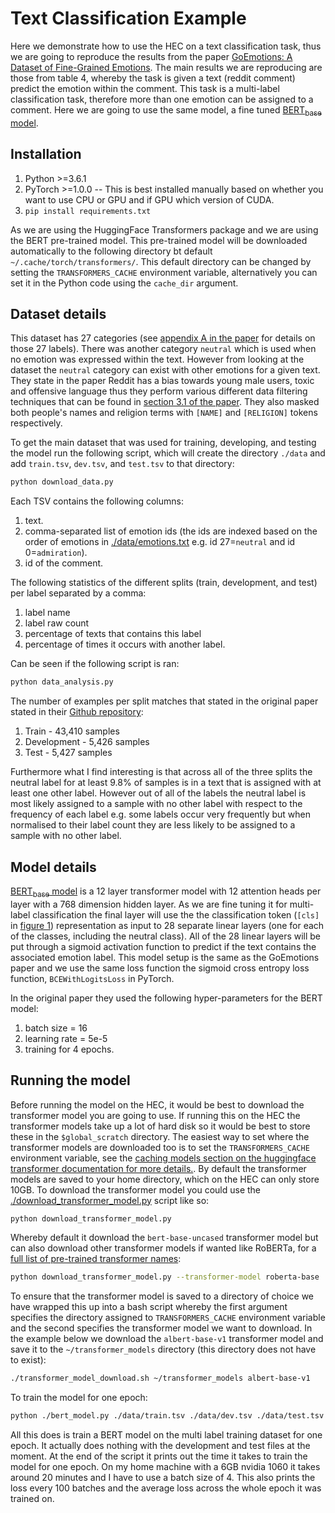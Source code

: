 # Text Classification Example

Here we demonstrate how to use the HEC on a text classification task, thus we are going to reproduce the results from the paper [GoEmotions: A Dataset of Fine-Grained Emotions](https://www.aclweb.org/anthology/2020.acl-main.372.pdf). The main results we are reproducing are those from table 4, whereby the task is given a text (reddit comment) predict the emotion within the comment. This task is a multi-label classification task, therefore more than one emotion can be assigned to a comment. Here we are going to use the same model, a fine tuned [BERT<sub>base</sub> model](https://www.aclweb.org/anthology/N19-1423.pdf).

## Installation

1. Python >=3.6.1
2. PyTorch >=1.0.0 -- This is best installed manually based on whether you want to use CPU or GPU and if GPU which version of CUDA.
3. `pip install requirements.txt`

As we are using the HuggingFace Transformers package and we are using the BERT pre-trained model. This pre-trained model will be downloaded automatically to the following directory bt default `~/.cache/torch/transformers/`. This default directory can be changed by setting the `TRANSFORMERS_CACHE` environment variable, alternatively you can set it in the Python code using the `cache_dir` argument.


## Dataset details

This dataset has 27 categories (see [appendix A in the paper](https://www.aclweb.org/anthology/2020.acl-main.372.pdf) for details on those 27 labels). There was another category `neutral` which is used when no emotion was expressed within the text. However from looking at the dataset the `neutral` category can exist with other emotions for a given text. They state in the paper Reddit has a bias towards young male users, toxic and offensive language thus they perform various different data filtering techniques that can be found in [section 3.1 of the paper](https://www.aclweb.org/anthology/2020.acl-main.372.pdf). They also masked  both people's names and religion terms with `[NAME]` and `[RELIGION]` tokens respectively.

To get the main dataset that was used for training, developing, and testing the model run the following script, which will create the directory `./data` and add `train.tsv`, `dev.tsv`, and `test.tsv` to that directory:

``` bash
python download_data.py
```

Each TSV contains the following columns:

1. text.
2. comma-separated list of emotion ids (the ids are indexed based on the order of emotions in [./data/emotions.txt](./data/emotions.txt) e.g. id 27=`neutral` and id 0=`admiration`).
3. id of the comment.

The following statistics of the different splits (train, development, and test) per label separated by a comma:

1. label name
2. label raw count
3. percentage of texts that contains this label
4. percentage of times it occurs with another label.

Can be seen if the following script is ran:

```bash
python data_analysis.py
```

The number of examples per split matches that stated in the original paper stated in their [Github repository](https://github.com/google-research/google-research/tree/master/goemotions#data):

1. Train - 43,410 samples
2. Development - 5,426 samples
3. Test - 5,427 samples

Furthermore what I find interesting is that across all of the three splits the neutral label for at least 9.8% of samples is in a text that is assigned with at least one other label. However out of all of the labels the neutral label is most likely assigned to a sample with no other label with respect to the frequency of each label e.g. some labels occur very frequently but when normalised to their label count they are less likely to be assigned to a sample with no other label.

## Model details

[BERT<sub>base</sub> model](https://www.aclweb.org/anthology/N19-1423.pdf) is a 12 layer transformer model with 12 attention heads per layer with a 768 dimension hidden layer. As we are fine tuning it for multi-label classification the final layer will use the the classification token (`[cls]` in [figure 1](https://www.aclweb.org/anthology/N19-1423.pdf)) representation as input to 28 separate linear layers (one for each of the classes, including the neutral class). All of the 28 linear layers will be put through a sigmoid activation function to predict if the text contains the associated emotion label. This model setup is the same as the GoEmotions paper and we use the same loss function the sigmoid cross entropy loss function, `BCEWithLogitsLoss` in PyTorch.

In the original paper they used the following hyper-parameters for the BERT model:

1. batch size = 16
2. learning rate = 5e-5
3. training for 4 epochs.


## Running the model

Before running the model on the HEC, it would be best to download the transformer model you are going to use. If running this on the HEC the transformer models take up a lot of hard disk so it would be best to store these in the `$global_scratch` directory. The easiest way to set where the transformer models are downloaded too is to set the `TRANSFORMERS_CACHE` environment variable, see the [caching models section on the huggingface transformer documentation for more details.](https://huggingface.co/transformers/installation.html#caching-models). By default the transformer models are saved to your home directory, which on the HEC can only store 10GB. To download the transformer model you could use the [./download_transformer_model.py](./download_transformer_model.py) script like so:

```bash
python download_transformer_model.py
``` 

Whereby default it download the `bert-base-uncased` transformer model but can also download other transformer models if wanted like RoBERTa, for a [full list of pre-trained transformer names](https://huggingface.co/transformers/pretrained_models.html):

```bash
python download_transformer_model.py --transformer-model roberta-base
```

To ensure that the transformer model is saved to a directory of choice we have wrapped this up into a bash script whereby the first argument specifies the directory assigned to `TRANSFORMERS_CACHE` environment variable and the second specifies the transformer model we want to download. In the example below we download the `albert-base-v1` transformer model and save it to the `~/transformer_models` directory (this directory does not have to exist):

```bash
./transformer_model_download.sh ~/transformer_models albert-base-v1
```

To train the model for one epoch:
``` bash
python ./bert_model.py ./data/train.tsv ./data/dev.tsv ./data/test.tsv ./data/emotions.txt ./model/saved_model.pt --cuda --batch-size 16
```

All this does is train a BERT model on the multi label training dataset for one epoch. It actually does nothing with the development and test files at the moment. At the end of the script it prints out the time it takes to train the model for one epoch. On my home machine with a 6GB nvidia 1060 it takes around 20 minutes and I have to use a batch size of 4. This also prints the loss every 100 batches and the average loss across the whole epoch it was trained on.